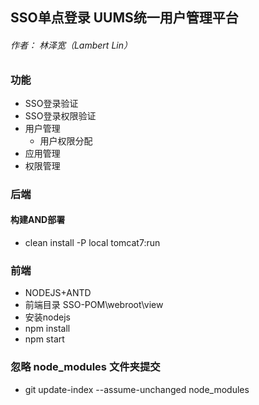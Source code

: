 ## SSO单点登录 UUMS统一用户管理平台
###### 作者： 林泽宽（Lambert Lin）
### 功能
* SSO登录验证
* SSO登录权限验证
* 用户管理
  * 用户权限分配
* 应用管理
* 权限管理
### 后端
 #### 构建AND部署
* clean install -P local tomcat7:run
### 前端
 * NODEJS+ANTD
 * 前端目录  SSO-POM\webroot\view
 * 安装nodejs
 * npm install
 * npm start
 
### 忽略 node_modules 文件夹提交
* git update-index --assume-unchanged node_modules

